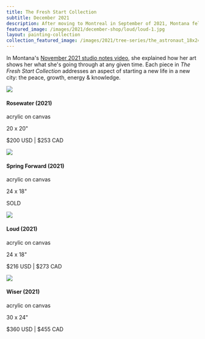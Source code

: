 ```yaml
---
title: The Fresh Start Collection
subtitle: December 2021
description: After moving to Montreal in September of 2021, Montana felt refreshed restarting her art practice in a new place.  She only brought her brushes and a few art tools with an intention to start with less.  Leaving behind all the unfinished paintings gave her a clear head to begin a new body of work.
featured_image: /images/2021/december-shop/loud/loud-1.jpg
layout: painting-collection
collection_featured_image: /images/2021/tree-series/the_astronaut_18x24.jpg
---
```

In Montana's <a href="https://www.youtube.com/watch?v=BC4NtPyHsms">November 2021 studio notes video</a>, she explained how her art shows her what she's going through at any given time.  Each piece in <i>The Fresh Start Collection</i> addresses an aspect of starting a new life in a new city: the peace, growth, energy & knowledge. 


<!-- Rosewater -->
<div class="container-1">
  <div class="box-image-left">
    <img src="/website/images/2021/december-shop/rosewater/rosewater-0.jpg">
  </div>
  <div class="box-description-right">
    <h4>Rosewater (2021)</h4>
    <p class="description-margin-zero">acrylic on canvas</p>
    <p class="description-margin-zero">20 x 20"</p>
    <p class="description-margin-zero">$200 USD  |  $253 CAD</p>
  </div>
</div>

<!-- Spring Forward -->
<div class="container-1">
  <div class="box-image-right">
    <img src="/website/images/2021/december-shop/spring-forward/spring-forward-2.jpg">
  </div>
  <div class="box-description-left">
    <h4>Spring Forward (2021)</h4>
    <p class="description-margin-zero">acrylic on canvas</p>
    <p class="description-margin-zero">24 x 18"</p>
    <p class="description-margin-zero">SOLD</p>
  </div>
</div>

<!-- Loud -->
<div class="container-1">
  <div class="box-image-left">
    <img src="/website/images/2021/december-shop/loud/loud-1.jpg">
  </div>
  <div class="box-description-right">
    <h4>Loud (2021)</h4>
    <p class="description-margin-zero">acrylic on canvas</p>
    <p class="description-margin-zero">24 x 18"</p>
    <p class="description-margin-zero">$216 USD  |  $273 CAD</p>
  </div>
</div>

<!-- Wiser -->
<div class="container-1">
  <div class="box-image-right">
    <img src="/website/images/2021/december-shop/wiser/wiser-2.jpg">
  </div>
  <div class="box-description-left">
    <h4>Wiser (2021)</h4>
  <p class="description-margin-zero">acrylic on canvas</p>
  <p class="description-margin-zero">30 x 24"</p>
  <p class="description-margin-zero">$360 USD  |  $455 CAD</p>
  </div>
</div>
